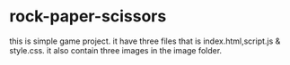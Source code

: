 # rock-paper-scissors 
this is simple game project.
it have three files that is index.html,script.js & style.css.
it also contain three images in the image folder.
